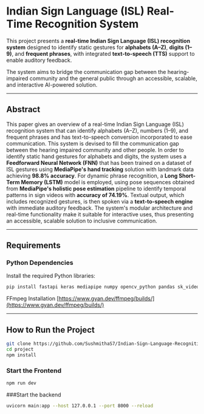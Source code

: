 #  Indian Sign Language (ISL) Real-Time Recognition System

This project presents a **real-time Indian Sign Language (ISL) recognition system** designed to identify static gestures for **alphabets (A–Z)**, **digits (1–9)**, and **frequent phrases**, with integrated **text-to-speech (TTS)** support to enable auditory feedback.

The system aims to bridge the communication gap between the hearing-impaired community and the general public through an accessible, scalable, and interactive AI-powered solution.

---

##  Abstract

This paper gives an overview of a real-time Indian Sign Language (ISL) recognition system that can identify alphabets (A–Z), numbers (1–9), and frequent phrases and has text-to-speech conversion incorporated to ease communication. This system is devised to fill the communication gap between the hearing impaired community and other people. In order to identify static hand gestures for alphabets and digits, the system uses a **Feedforward Neural Network (FNN)** that has been trained on a dataset of ISL gestures using **MediaPipe's hand tracking** solution with landmark data achieving **98.8% accuracy**. For dynamic phrase recognition, a **Long Short-Term Memory (LSTM)** model is employed, using pose sequences obtained from **MediaPipe's holistic pose estimation** pipeline to identify temporal patterns in sign videos with **accuracy of 74.19%**. Textual output, which includes recognized gestures, is then spoken via a **text-to-speech engine** with immediate auditory feedback. The system's modular architecture and real-time functionality make it suitable for interactive uses, thus presenting an accessible, scalable solution to inclusive communication.

---


## Requirements

### Python Dependencies
Install the required Python libraries:
```bash
pip install fastapi keras mediapipe numpy opencv_python pandas sk_video tensorflow uvicorn
```
FFmpeg Installation 
[https://www.gyan.dev/ffmpeg/builds/](https://www.gyan.dev/ffmpeg/builds/)

---

## How to Run the Project

```bash
git clone https://github.com/SushmithaS7/Indian-Sign-Language-Recognition.git
cd project
npm install
```
### Start the Frontend

```bash
npm run dev
```

###Start the backend

```bash
uvicorn main:app --host 127.0.0.1 --port 8000 --reload
```

 

